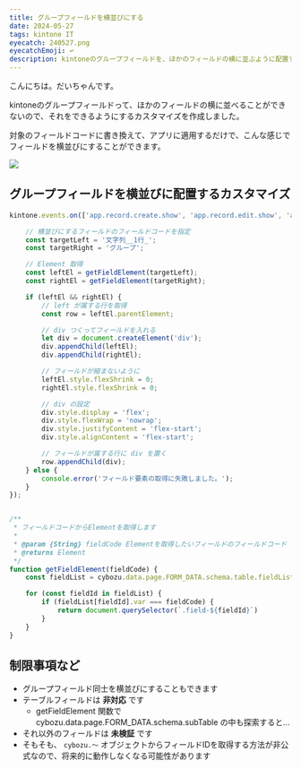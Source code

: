 ```yaml
---
title: グループフィールドを横並びにする
date: 2024-05-27
tags: kintone IT
eyecatch: 240527.png
eyecatchEmoji: ↩
description: kintoneのグループフィールドを、ほかのフィールドの横に並ぶように配置するカスタマイズを作成しました
---
```


こんにちは。だいちゃんです。

kintoneのグループフィールドって、ほかのフィールドの横に並べることができないので、それをできるようにするカスタマイズを作成しました。

対象のフィールドコードに書き換えて、アプリに適用するだけで、こんな感じでフィールドを横並びにすることができます。

![](/images/240527.png)

## グループフィールドを横並びに配置するカスタマイズ

```javascript
kintone.events.on(['app.record.create.show', 'app.record.edit.show', 'app.record.detail.show'], () => {

    // 横並びにするフィールドのフィールドコードを指定
    const targetLeft = '文字列__1行_';
    const targetRight = 'グループ';

    // Element 取得
    const leftEl = getFieldElement(targetLeft);
    const rightEl = getFieldElement(targetRight);

    if (leftEl && rightEl) {
        // left が属する行を取得
        const row = leftEl.parentElement;

        // div つくってフィールドを入れる
        let div = document.createElement('div');
        div.appendChild(leftEl);
        div.appendChild(rightEl);

        // フィールドが縮まないように
        leftEl.style.flexShrink = 0;
        rightEl.style.flexShrink = 0;

        // div の設定
        div.style.display = 'flex';
        div.style.flexWrap = 'nowrap';
        div.style.justifyContent = 'flex-start';
        div.style.alignContent = 'flex-start';

        // フィールドが属する行に div を置く
        row.appendChild(div);
    } else {
        console.error('フィールド要素の取得に失敗しました。');
    }
});


/**
 * フィールドコードからElementを取得します
 * 
 * @param {String} fieldCode Elementを取得したいフィールドのフィールドコード
 * @returns Element
 */
function getFieldElement(fieldCode) {
    const fieldList = cybozu.data.page.FORM_DATA.schema.table.fieldList;

    for (const fieldId in fieldList) {
        if (fieldList[fieldId].var === fieldCode) {
            return document.querySelector(`.field-${fieldId}`)
        }
    }
}
```


## 制限事項など

* グループフィールド同士を横並びにすることもできます
* テーブルフィールドは **非対応** です
  * getFieldElement 関数で cybozu.data.page.FORM_DATA.schema.subTable の中も探索すると...
* それ以外のフィールドは **未検証** です
* そもそも、 `cybozu.～` オブジェクトからフィールドIDを取得する方法が非公式なので、将来的に動作しなくなる可能性があります